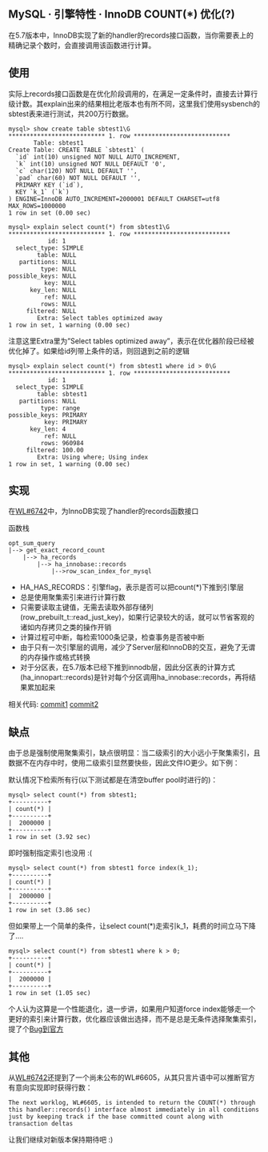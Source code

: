 ## MySQL · 引擎特性 · InnoDB COUNT(*) 优化(?)


在5.7版本中，InnoDB实现了新的handler的records接口函数，当你需要表上的精确记录个数时，会直接调用该函数进行计算。  

## 使用


实际上records接口函数是在优化阶段调用的，在满足一定条件时，直接去计算行级计数。其explain出来的结果相比老版本也有所不同，这里我们使用sysbench的sbtest表来进行测试，共200万行数据。  

```LANG
mysql> show create table sbtest1\G
*************************** 1. row ***************************
       Table: sbtest1
Create Table: CREATE TABLE `sbtest1` (
  `id` int(10) unsigned NOT NULL AUTO_INCREMENT,
  `k` int(10) unsigned NOT NULL DEFAULT '0',
  `c` char(120) NOT NULL DEFAULT '',
  `pad` char(60) NOT NULL DEFAULT '',
  PRIMARY KEY (`id`),
  KEY `k_1` (`k`)
) ENGINE=InnoDB AUTO_INCREMENT=2000001 DEFAULT CHARSET=utf8 MAX_ROWS=1000000
1 row in set (0.00 sec)

mysql> explain select count(*) from sbtest1\G
*************************** 1. row ***************************
           id: 1
  select_type: SIMPLE
        table: NULL
   partitions: NULL
         type: NULL
possible_keys: NULL
          key: NULL
      key_len: NULL
          ref: NULL
         rows: NULL
     filtered: NULL
        Extra: Select tables optimized away
1 row in set, 1 warning (0.00 sec)

```


注意这里Extra里为”Select tables optimized away”，表示在优化器阶段已经被优化掉了。如果给id列带上条件的话，则回退到之前的逻辑  

```LANG
mysql> explain select count(*) from sbtest1 where id > 0\G
*************************** 1. row ***************************
           id: 1
  select_type: SIMPLE
        table: sbtest1
   partitions: NULL
         type: range
possible_keys: PRIMARY
          key: PRIMARY
      key_len: 4
          ref: NULL
         rows: 960984
     filtered: 100.00
        Extra: Using where; Using index
1 row in set, 1 warning (0.00 sec)

```

## 实现


在[WL#6742][0]中，为InnoDB实现了handler的records函数接口  


函数栈  

```LANG
opt_sum_query
|--> get_exact_record_count
	|--> ha_records
		|--> ha_innobase::records
			|-->row_scan_index_for_mysql

```


* HA_HAS_RECORDS：引擎flag，表示是否可以把count(*)下推到引擎层
* 总是使用聚集索引来进行计算行数
* 只需要读取主键值，无需去读取外部存储列(row_prebuilt_t::read_just_key)，如果行记录较大的话，就可以节省客观的诸如内存拷贝之类的操作开销
* 计算过程可中断，每检索1000条记录，检查事务是否被中断
* 由于只有一次引擎层的调用，减少了Server层和InnoDB的交互，避免了无谓的内存操作或格式转换
* 对于分区表，在5.7版本已经下推到innodb层，因此分区表的计算方式(ha_innopart::records)是针对每个分区调用ha_innobase::records，再将结果累加起来



相关代码:
[commit1][1]
[commit2][2]  

## 缺点


由于总是强制使用聚集索引，缺点很明显：当二级索引的大小远小于聚集索引，且数据不在内存中时，使用二级索引显然要快些，因此文件IO更少。如下例：  


默认情况下检索所有行(以下测试都是在清空buffer pool时进行的)：  

```LANG
mysql> select count(*) from sbtest1;
+----------+
| count(*) |
+----------+
|  2000000 |
+----------+
1 row in set (3.92 sec)

```


即时强制指定索引也没用 :(  

```LANG
mysql> select count(*) from sbtest1 force index(k_1);
+----------+
| count(*) |
+----------+
|  2000000 |
+----------+
1 row in set (3.86 sec)

```


但如果带上一个简单的条件，让select count(*)走索引k_1，耗费的时间立马下降了….  

```LANG
mysql> select count(*) from sbtest1 where k > 0;
+----------+
| count(*) |
+----------+
|  2000000 |
+----------+
1 row in set (1.05 sec)

```


个人认为这算是一个性能退化，退一步讲，如果用户知道force index能够走一个更好的索引来计算行数，优化器应该做出选择，而不是总是无条件选择聚集索引，提了个[Bug到官方][3]  

## 其他


从[WL#6742][0]还提到了一个尚未公布的WL#6605，从其只言片语中可以推断官方有意向实现即时获得行数：  

```LANG
The next worklog, WL#6605, is intended to return the COUNT(*) through this handler::records() interface almost immediately in all conditions just by keeping track if the base committed count along with transaction deltas

```


让我们继续对新版本保持期待吧 :)  


[0]: http://dev.mysql.com/worklog/task/?id=6742
[1]: https://github.com/mysql/mysql-server/commit/510dd48bf510dc0a3bda9e62cede698325d05fdd
[2]: https://github.com/mysql/mysql-server/commit/40ec5373c044547a66d5456b15d61553de8f3401
[3]: http://bugs.mysql.com/bug.php?id=81854
[4]: http://dev.mysql.com/worklog/task/?id=6742